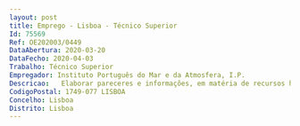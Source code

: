 ```yaml
--- 
layout: post
title: Emprego - Lisboa - Técnico Superior
Id: 75569
Ref: OE202003/0449
DataAbertura: 2020-03-20
DataFecho: 2020-04-03
Trabalho: Técnico Superior
Empregador: Instituto Português do Mar e da Atmosfera, I.P.
Descricao:   Elaborar pareceres e informações, em matéria de recursos humanos, sobre ainterpretação e aplicação da legislação relativa ao regime jurídico de empregopúblico dos trabalhadores pertencentes aos Mapas de Pessoal do IPMA, I.P., quesuportem a decisão superior   Tramitação de procedimentos de recrutamento e seleção   Acompanhamento e supervisão do Sistema Integrado de Avaliação doDesempenho da Administração Pública (SIADAP)   Elaboração da proposta de orçamento da Divisão de Recursos Humanos, doplano e do relatório de atividades   Proceder ao diagnóstico de necessidades de recursos humanos e elaborar omapa de pessoal   Elaborar e apresentar indicadores em matérias no âmbito das competências daDivisão de Recursos Humanos do IPMA, IP   Prestar apoio na área do processamento de remunerações e outros abonos,prestações sociais e retribuições legalmente definidas   Prestar o atendimento presencial e ou telefónico dos trabalhadores.
CodigoPostal: 1749-077 LISBOA
Concelho: Lisboa
Distrito: Lisboa
--- 
```

